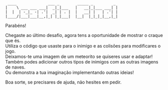 
     ____              ___ _        _____ _         _ 
    |    \ ___ ___ ___|  _|_|___   |   __|_|___ ___| |
    |  |  | -_|_ -| .'|  _| | . |  |   __| |   | .'| |
    |____/|___|___|__,|_| |_|___|  |__|  |_|_|_|__,|_|


Parabéns!

Chegaste ao último desafio, agora tens a oportunidade de mostrar o craque que és.    
Utiliza o código que usaste para o inimigo e as colisões para modificares o jogo.   
Deixamos-te uma imagem de um meteorito se quiseres usar e adaptar!   
Também podes adicionar outros tipos de inimigos com as outras imagens de naves.  
Ou demonstra a tua imaginação implementando outras ideias!  

Boa sorte, se precisares de ajuda, não hesites em pedir.
